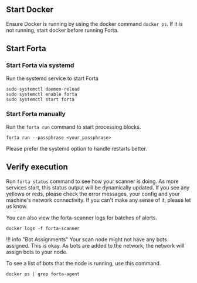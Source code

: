 ## Start Docker

Ensure Docker is running by using the docker command `docker ps`.  If it is not running, start docker before running Forta.

## Start Forta

### Start Forta via systemd

Run the systemd service to start Forta

```
sudo systemctl daemon-reload
sudo systemctl enable forta
sudo systemctl start forta
```

### Start Forta manually

Run the `forta run` command to start processing blocks.

```
forta run --passphrase <your_passphrase>
```

Please prefer the systemd option to handle restarts better.

## Verify execution

Run `forta status` command to see how your scanner is doing. As more services start, this status output will be dynamically updated. If you see any yellows or reds, please check the error messages, your config and your machine's network connectivity. If you can't make any sense of it, please let us know.

You can also view the forta-scanner logs for batches of alerts.

```
docker logs -f forta-scanner
```

!!! info "Bot Assignments"
    Your scan node might not have any bots assigned.  This is okay.  As bots are added to the network, the network will assign bots to your node.

To see a list of bots that the node is running, use this command.

```
docker ps | grep forta-agent
```
